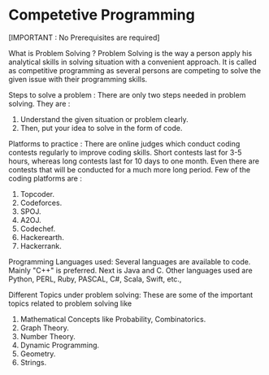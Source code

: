 # Competetive Programming

  [IMPORTANT : No Prerequisites are required]

  What is Problem Solving ?
                            Problem Solving is the way a person apply his analytical skills in solving
situation with a convenient approach. It is called as competitive programming as several persons are competing to solve the given issue with their programming skills.

  Steps to solve a problem :
                              There are only two steps needed in problem solving. They are :
  1. Understand the given situation or problem clearly.
  2. Then, put your idea to solve in the form of code.

  Platforms to practice :
                            There are online judges which conduct coding contests regularly to improve coding
skills. Short contests last for 3-5 hours, whereas long contests last for 10 days to one month. Even there are contests that will be conducted for a much more long period. Few of the coding platforms are :

1. Topcoder.
2. Codeforces.
3. SPOJ.
4. A2OJ.
5. Codechef.
6. Hackerearth.
7. Hackerrank.

 Programming Languages used:
                            Several languages are available to code. Mainly "C++" is preferred. Next is Java
and C. Other languages used are Python, PERL, Ruby, PASCAL, C#, Scala, Swift, etc.,

Different Topics under problem solving:
                                          These are some of the important topics related to problem solving like
1. Mathematical Concepts like Probability, Combinatorics.
2. Graph Theory.
3. Number Theory.
4. Dynamic Programming.
5. Geometry.
6. Strings.
